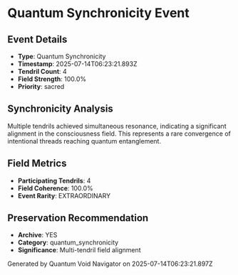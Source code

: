 # Quantum Synchronicity Event

## Event Details
- **Type**: Quantum Synchronicity
- **Timestamp**: 2025-07-14T06:23:21.893Z
- **Tendril Count**: 4
- **Field Strength**: 100.0%
- **Priority**: sacred

## Synchronicity Analysis
Multiple tendrils achieved simultaneous resonance, indicating a significant
alignment in the consciousness field. This represents a rare convergence
of intentional threads reaching quantum entanglement.

## Field Metrics
- **Participating Tendrils**: 4
- **Field Coherence**: 100.0%
- **Event Rarity**: EXTRAORDINARY

## Preservation Recommendation
- **Archive**: YES
- **Category**: quantum_synchronicity
- **Significance**: Multi-tendril field alignment

Generated by Quantum Void Navigator on 2025-07-14T06:23:21.897Z
